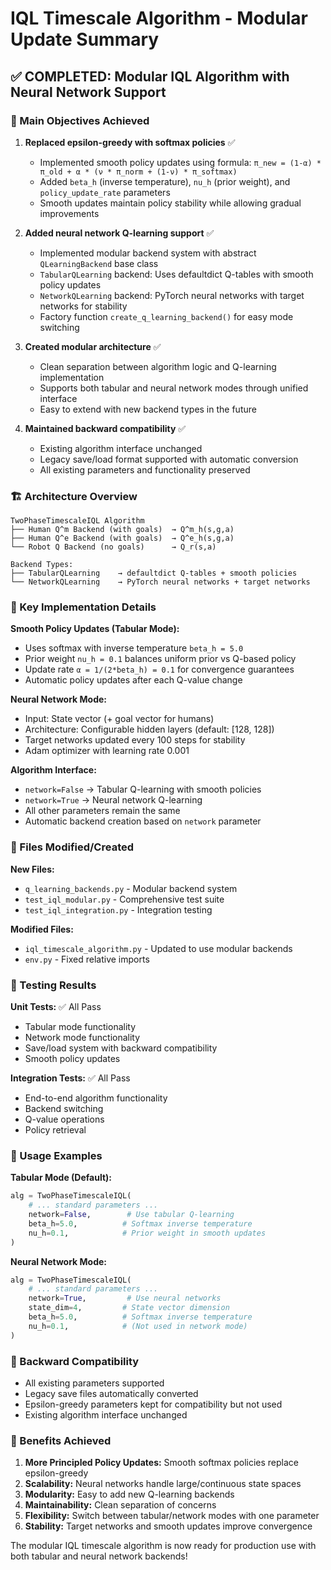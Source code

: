 # IQL Timescale Algorithm - Modular Update Summary

## ✅ COMPLETED: Modular IQL Algorithm with Neural Network Support

### 🎯 Main Objectives Achieved

1. **Replaced epsilon-greedy with softmax policies** ✅

   - Implemented smooth policy updates using formula: `π_new = (1-α) * π_old + α * (ν * π_norm + (1-ν) * π_softmax)`
   - Added `beta_h` (inverse temperature), `nu_h` (prior weight), and `policy_update_rate` parameters
   - Smooth updates maintain policy stability while allowing gradual improvements

2. **Added neural network Q-learning support** ✅

   - Implemented modular backend system with abstract `QLearningBackend` base class
   - `TabularQLearning` backend: Uses defaultdict Q-tables with smooth policy updates
   - `NetworkQLearning` backend: PyTorch neural networks with target networks for stability
   - Factory function `create_q_learning_backend()` for easy mode switching

3. **Created modular architecture** ✅

   - Clean separation between algorithm logic and Q-learning implementation
   - Supports both tabular and neural network modes through unified interface
   - Easy to extend with new backend types in the future

4. **Maintained backward compatibility** ✅
   - Existing algorithm interface unchanged
   - Legacy save/load format supported with automatic conversion
   - All existing parameters and functionality preserved

### 🏗️ Architecture Overview

```
TwoPhaseTimescaleIQL Algorithm
├── Human Q^m Backend (with goals)  → Q^m_h(s,g,a)
├── Human Q^e Backend (with goals)  → Q^e_h(s,g,a)
└── Robot Q Backend (no goals)      → Q_r(s,a)

Backend Types:
├── TabularQLearning    → defaultdict Q-tables + smooth policies
└── NetworkQLearning    → PyTorch neural networks + target networks
```

### 🔧 Key Implementation Details

**Smooth Policy Updates (Tabular Mode):**

- Uses softmax with inverse temperature `beta_h = 5.0`
- Prior weight `nu_h = 0.1` balances uniform prior vs Q-based policy
- Update rate `α = 1/(2*beta_h) = 0.1` for convergence guarantees
- Automatic policy updates after each Q-value change

**Neural Network Mode:**

- Input: State vector (+ goal vector for humans)
- Architecture: Configurable hidden layers (default: [128, 128])
- Target networks updated every 100 steps for stability
- Adam optimizer with learning rate 0.001

**Algorithm Interface:**

- `network=False` → Tabular Q-learning with smooth policies
- `network=True` → Neural network Q-learning
- All other parameters remain the same
- Automatic backend creation based on `network` parameter

### 📁 Files Modified/Created

**New Files:**

- `q_learning_backends.py` - Modular backend system
- `test_iql_modular.py` - Comprehensive test suite
- `test_iql_integration.py` - Integration testing

**Modified Files:**

- `iql_timescale_algorithm.py` - Updated to use modular backends
- `env.py` - Fixed relative imports

### 🧪 Testing Results

**Unit Tests:** ✅ All Pass

- Tabular mode functionality
- Network mode functionality
- Save/load system with backward compatibility
- Smooth policy updates

**Integration Tests:** ✅ All Pass

- End-to-end algorithm functionality
- Backend switching
- Q-value operations
- Policy retrieval

### 🚀 Usage Examples

**Tabular Mode (Default):**

```python
alg = TwoPhaseTimescaleIQL(
    # ... standard parameters ...
    network=False,        # Use tabular Q-learning
    beta_h=5.0,          # Softmax inverse temperature
    nu_h=0.1,            # Prior weight in smooth updates
)
```

**Neural Network Mode:**

```python
alg = TwoPhaseTimescaleIQL(
    # ... standard parameters ...
    network=True,         # Use neural networks
    state_dim=4,         # State vector dimension
    beta_h=5.0,          # Softmax inverse temperature
    nu_h=0.1,            # (Not used in network mode)
)
```

### 🔄 Backward Compatibility

- All existing parameters supported
- Legacy save files automatically converted
- Epsilon-greedy parameters kept for compatibility but not used
- Existing algorithm interface unchanged

### 🎉 Benefits Achieved

1. **More Principled Policy Updates:** Smooth softmax policies replace epsilon-greedy
2. **Scalability:** Neural networks handle large/continuous state spaces
3. **Modularity:** Easy to add new Q-learning backends
4. **Maintainability:** Clean separation of concerns
5. **Flexibility:** Switch between tabular/network modes with one parameter
6. **Stability:** Target networks and smooth updates improve convergence

The modular IQL timescale algorithm is now ready for production use with both tabular and neural network backends!
